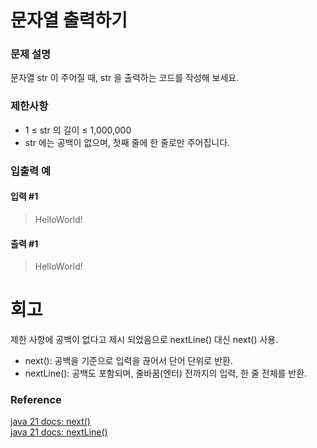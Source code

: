 # 문자열 출력하기
### 문제 설명
문자열 str 이 주어질 때, str 을 출력하는 코드를 작성해 보세요.
### 제한사항
- 1 ≤ str 의 길이 ≤ 1,000,000  
- str 에는 공백이 없으며, 첫째 줄에 한 줄로만 주어집니다.
### 입출력 예
#### 입력 #1  
> HelloWorld!
#### 출력 #1
> HelloWorld!
# 회고
제한 사항에 공백이 없다고 제시 되었음으로 nextLine() 대신 next() 사용.
- next(): 공백을 기준으로 입력을 끊어서 단어 단위로 반환.
- nextLine(): 공백도 포함되며, 줄바꿈(엔터) 전까지의 입력, 한 줄 전체를 반환.  
### Reference
[java 21 docs: next()](https://docs.oracle.com/en/java/javase/21/docs/api/java.base/java/util/Scanner.html#next())  
[java 21 docs: nextLine()](https://docs.oracle.com/en/java/javase/21/docs/api/java.base/java/util/Scanner.html#nextLine())
